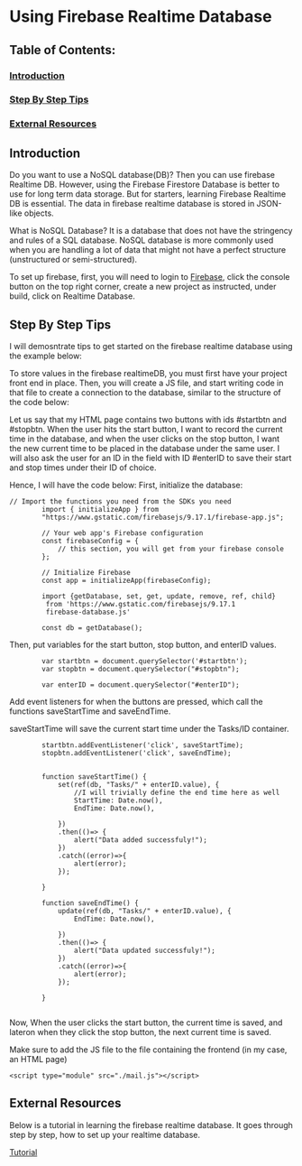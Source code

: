 # Using Firebase Realtime Database
## Table of Contents:
### [Introduction](#introduction-1)
### [Step By Step Tips](#Step_By_Step_Tips-1)
### [External Resources](#External_Resources-1)

## Introduction

Do you want to use a NoSQL database(DB)? Then you can use firebase Realtime DB. However, using the Firebase Firestore Database is better to use for long term data storage. But for starters, learning Firebase Realtime DB is essential.
The data in firebase realtime database is stored in JSON-like objects. 

What is NoSQL Database? It is a database that does not have the stringency and rules of a SQL database. NoSQL database is more commonly used when you are handling a lot of data that might not have a perfect structure (unstructured or semi-structured).

To set up firebase, first, you will need to login to [Firebase](https://firebase.google.com/), click the console button on the top right corner, create a new project as instructed, under build, click on Realtime Database.

## Step By Step Tips
I will demosntrate tips to get started on the firebase realtime database using the example below:

To store values in the firebase realtimeDB, you must first have your project front end in place. Then, you will create a JS file, and start writing code in that file to create a connection to the database, similar to the structure of the code below: 

Let us say that my HTML page contains two buttons with ids #startbtn and #stopbtn. When the user hits the start button, I want to record the current time in the database, and when the user clicks on the stop button, I want the new current time to be placed in the database under the same user. I will also ask the user for an ID in the field with ID #enterID to save their start and stop times under their ID of choice. 

Hence, I will have the code below:
First, initialize the database: 
```
// Import the functions you need from the SDKs you need
        import { initializeApp } from 
        "https://www.gstatic.com/firebasejs/9.17.1/firebase-app.js";
      
        // Your web app's Firebase configuration
        const firebaseConfig = {
            // this section, you will get from your firebase console
        };
      
        // Initialize Firebase
        const app = initializeApp(firebaseConfig);

        import {getDatabase, set, get, update, remove, ref, child}
         from 'https://www.gstatic.com/firebasejs/9.17.1 
         firebase-database.js'

        const db = getDatabase();
```
Then, put variables for the start button, stop button, and enterID values. 
```
        var startbtn = document.querySelector('#startbtn');
        var stopbtn = document.querySelector("#stopbtn");
        
        var enterID = document.querySelector("#enterID");
```

Add event listeners for when the buttons are pressed, which call the functions saveStartTime and saveEndTime.

saveStartTime will save the current start time under the Tasks/ID container.

```
        startbtn.addEventListener('click', saveStartTime);
        stopbtn.addEventListener('click', saveEndTime);

        
        function saveStartTime() {
            set(ref(db, "Tasks/" + enterID.value), {
                //I will trivially define the end time here as well
                StartTime: Date.now(),
                EndTime: Date.now(),
                                
            })
            .then(()=> {
                alert("Data added successfuly!");
            })
            .catch((error)=>{
                alert(error);
            });

        }

        function saveEndTime() {
            update(ref(db, "Tasks/" + enterID.value), {
                EndTime: Date.now(),
                
            })
            .then(()=> {
                alert("Data updated successfuly!");
            })
            .catch((error)=>{
                alert(error);
            });

        }


```

Now, When the user clicks the start button, the current time is saved, and lateron when they click the stop button, the next current time is saved. 

Make sure to add the JS file to the file containing the frontend (in my case, an HTML page)
```
<script type="module" src="./mail.js"></script>

```

## External Resources
Below is a tutorial in learning the firebase realtime database. It goes through step by step, how to set up your realtime database.

[Tutorial](https://firebase.google.com/docs/database)